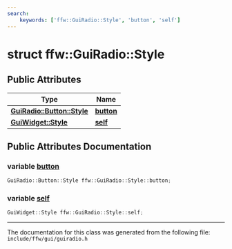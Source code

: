 ```yaml
---
search:
    keywords: ['ffw::GuiRadio::Style', 'button', 'self']
---
```


# struct ffw::GuiRadio::Style

## Public Attributes

|Type|Name|
|-----|-----|
|**[GuiRadio::Button::Style](structffw_1_1_gui_radio_1_1_button_1_1_style.md)**|[**button**](structffw_1_1_gui_radio_1_1_style.md#1a6bde06eafa867aeb1b29fc2f2fc49d8e)|
|**[GuiWidget::Style](structffw_1_1_gui_widget_1_1_style.md)**|[**self**](structffw_1_1_gui_radio_1_1_style.md#1ac767b7ea436ebe8346c7470e567e909c)|


## Public Attributes Documentation

### variable <a id="1a6bde06eafa867aeb1b29fc2f2fc49d8e" href="#1a6bde06eafa867aeb1b29fc2f2fc49d8e">button</a>

```cpp
GuiRadio::Button::Style ffw::GuiRadio::Style::button;
```



### variable <a id="1ac767b7ea436ebe8346c7470e567e909c" href="#1ac767b7ea436ebe8346c7470e567e909c">self</a>

```cpp
GuiWidget::Style ffw::GuiRadio::Style::self;
```





----------------------------------------
The documentation for this class was generated from the following file: `include/ffw/gui/guiradio.h`
